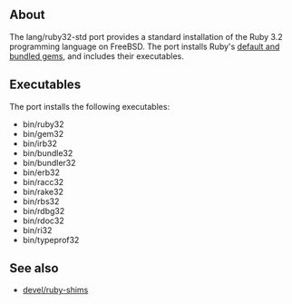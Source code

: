 ## About

The lang/ruby32-std port provides a standard installation of the
Ruby 3.2 programming language on FreeBSD. The port installs Ruby's
[default and bundled gems](https://www.stdgems.org), and includes their
executables.

## Executables

The port installs the following executables:

* bin/ruby32
* bin/gem32
* bin/irb32
* bin/bundle32
* bin/bundler32
* bin/erb32
* bin/racc32
* bin/rake32
* bin/rbs32
* bin/rdbg32
* bin/rdoc32
* bin/ri32
* bin/typeprof32

## See also

* [devel/ruby-shims](https://github.com/0x1eef/ports/tree/main/freebsd/devel/ruby-shims)
